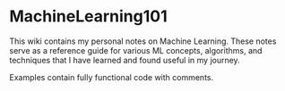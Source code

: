 # MachineLearning101

This wiki contains my personal notes on Machine Learning. These notes serve as a reference guide for various ML concepts, algorithms, and techniques that I have learned and found useful in my journey.

Examples contain fully functional code with comments.
